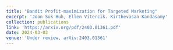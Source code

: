```yaml
---
title: "Bandit Profit-maximization for Targeted Marketing"
excerpt: 'Joon Suk Huh, Ellen Vitercik. Kirthevasan Kandasamy'
collection: publications
link: 'https://arxiv.org/pdf/2403.01361.pdf'
date: 2024-03-03
venue: 'Under review, arXiv:2403.01361'
---
```


